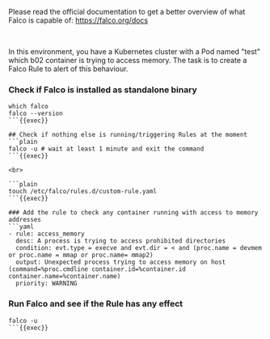 
Please read the official documentation to get a better overview of what Falco is capable of:
https://falco.org/docs


<br>

In this environment, you have a Kubernetes cluster with a Pod named "test" which b02 container is trying to access memory.
The task is to create a Falco Rule to alert of this behaviour.



### Check if Falco is installed as standalone binary
```plain
which falco
falco --version
```{{exec}}

## Check if nothing else is running/triggering Rules at the moment
```plain
falco -u # wait at least 1 minute and exit the command
```{{exec}}

<br>

```plain
touch /etc/falco/rules.d/custom-rule.yaml
```{{exec}}

### Add the rule to check any container running with access to memory addresses
```yaml
- rule: access_memory
  desc: A process is trying to access prohibited directories
  condition: evt.type = execve and evt.dir = < and (proc.name = devmem or proc.name = mmap or proc.name= mmap2)
  output: Unexpected process trying to access memory on host (command=%proc.cmdline container.id=%container.id container.name=%container.name)
  priority: WARNING
```

### Run Falco and see if the Rule has any effect
```plain
falco -u
```{{exec}}